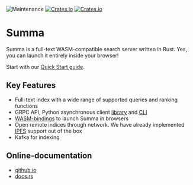 ![Maintenance](https://img.shields.io/badge/maintenance-activly--developed-brightgreen.svg)
[![Crates.io](https://img.shields.io/crates/v/summa-core.svg?label=summa-core)](https://crates.io/crates/summa-core)
[![Crates.io](https://img.shields.io/crates/v/summa-server.svg?label=summa-server)](https://crates.io/crates/summa-server)

# Summa

Summa is a full-text WASM-compatible search server written in Rust.
Yes, you can launch it entirely inside your browser!

Start with our [Quick Start guide](https://izihawa.github.io/summa/guides/quick-start).

## Key Features

- Full-text index with a wide range of supported queries and ranking functions
- GRPC API, Python asynchronous client [library](https://izihawa.github.io/summa/apis/python-api) and [CLI](https://izihawa.github.io/summa/apis/python-api)
- [WASM-bindings](https://izihawa.github.io/summa/apis/wasm-api) to launch Summa in browsers
- Open remote indices through network. We have already implemented [IPFS](https://izihawa.github.io/summa/guides/ipfs-wasm-guide) support out of the box
- Kafka for indexing

## Online-documentation

- [github.io](https://izihawa.github.io/summa)
- [docs.rs](https://docs.rs/summa-core)


